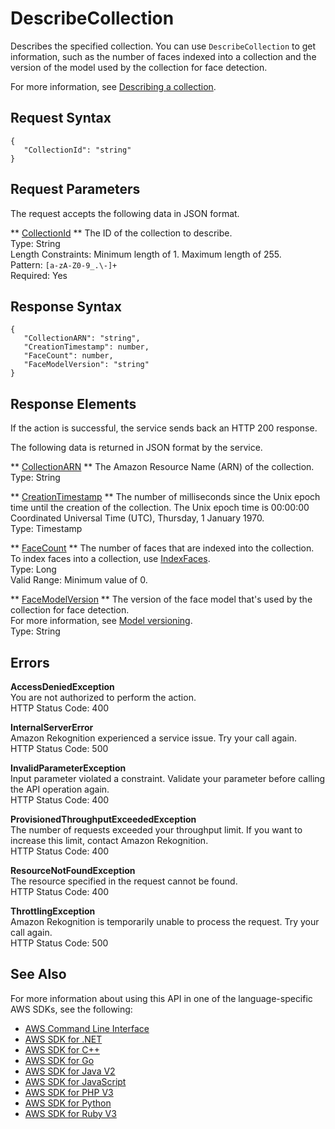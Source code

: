 # DescribeCollection<a name="API_DescribeCollection"></a>

Describes the specified collection\. You can use `DescribeCollection` to get information, such as the number of faces indexed into a collection and the version of the model used by the collection for face detection\.

For more information, see [Describing a collection](describe-collection-procedure.md)\.

## Request Syntax<a name="API_DescribeCollection_RequestSyntax"></a>

```
{
   "CollectionId": "string"
}
```

## Request Parameters<a name="API_DescribeCollection_RequestParameters"></a>

The request accepts the following data in JSON format\.

 ** [CollectionId](#API_DescribeCollection_RequestSyntax) **   <a name="rekognition-DescribeCollection-request-CollectionId"></a>
The ID of the collection to describe\.  
Type: String  
Length Constraints: Minimum length of 1\. Maximum length of 255\.  
Pattern: `[a-zA-Z0-9_.\-]+`   
Required: Yes

## Response Syntax<a name="API_DescribeCollection_ResponseSyntax"></a>

```
{
   "CollectionARN": "string",
   "CreationTimestamp": number,
   "FaceCount": number,
   "FaceModelVersion": "string"
}
```

## Response Elements<a name="API_DescribeCollection_ResponseElements"></a>

If the action is successful, the service sends back an HTTP 200 response\.

The following data is returned in JSON format by the service\.

 ** [CollectionARN](#API_DescribeCollection_ResponseSyntax) **   <a name="rekognition-DescribeCollection-response-CollectionARN"></a>
The Amazon Resource Name \(ARN\) of the collection\.  
Type: String

 ** [CreationTimestamp](#API_DescribeCollection_ResponseSyntax) **   <a name="rekognition-DescribeCollection-response-CreationTimestamp"></a>
The number of milliseconds since the Unix epoch time until the creation of the collection\. The Unix epoch time is 00:00:00 Coordinated Universal Time \(UTC\), Thursday, 1 January 1970\.  
Type: Timestamp

 ** [FaceCount](#API_DescribeCollection_ResponseSyntax) **   <a name="rekognition-DescribeCollection-response-FaceCount"></a>
The number of faces that are indexed into the collection\. To index faces into a collection, use [IndexFaces](API_IndexFaces.md)\.  
Type: Long  
Valid Range: Minimum value of 0\.

 ** [FaceModelVersion](#API_DescribeCollection_ResponseSyntax) **   <a name="rekognition-DescribeCollection-response-FaceModelVersion"></a>
The version of the face model that's used by the collection for face detection\.  
For more information, see [Model versioning](face-detection-model.md)\.  
Type: String

## Errors<a name="API_DescribeCollection_Errors"></a>

 **AccessDeniedException**   
You are not authorized to perform the action\.  
HTTP Status Code: 400

 **InternalServerError**   
Amazon Rekognition experienced a service issue\. Try your call again\.  
HTTP Status Code: 500

 **InvalidParameterException**   
Input parameter violated a constraint\. Validate your parameter before calling the API operation again\.  
HTTP Status Code: 400

 **ProvisionedThroughputExceededException**   
The number of requests exceeded your throughput limit\. If you want to increase this limit, contact Amazon Rekognition\.  
HTTP Status Code: 400

 **ResourceNotFoundException**   
The resource specified in the request cannot be found\.  
HTTP Status Code: 400

 **ThrottlingException**   
Amazon Rekognition is temporarily unable to process the request\. Try your call again\.  
HTTP Status Code: 500

## See Also<a name="API_DescribeCollection_SeeAlso"></a>

For more information about using this API in one of the language\-specific AWS SDKs, see the following:
+  [AWS Command Line Interface](https://docs.aws.amazon.com/goto/aws-cli/rekognition-2016-06-27/DescribeCollection) 
+  [AWS SDK for \.NET](https://docs.aws.amazon.com/goto/DotNetSDKV3/rekognition-2016-06-27/DescribeCollection) 
+  [AWS SDK for C\+\+](https://docs.aws.amazon.com/goto/SdkForCpp/rekognition-2016-06-27/DescribeCollection) 
+  [AWS SDK for Go](https://docs.aws.amazon.com/goto/SdkForGoV1/rekognition-2016-06-27/DescribeCollection) 
+  [AWS SDK for Java V2](https://docs.aws.amazon.com/goto/SdkForJavaV2/rekognition-2016-06-27/DescribeCollection) 
+  [AWS SDK for JavaScript](https://docs.aws.amazon.com/goto/AWSJavaScriptSDK/rekognition-2016-06-27/DescribeCollection) 
+  [AWS SDK for PHP V3](https://docs.aws.amazon.com/goto/SdkForPHPV3/rekognition-2016-06-27/DescribeCollection) 
+  [AWS SDK for Python](https://docs.aws.amazon.com/goto/boto3/rekognition-2016-06-27/DescribeCollection) 
+  [AWS SDK for Ruby V3](https://docs.aws.amazon.com/goto/SdkForRubyV3/rekognition-2016-06-27/DescribeCollection) 